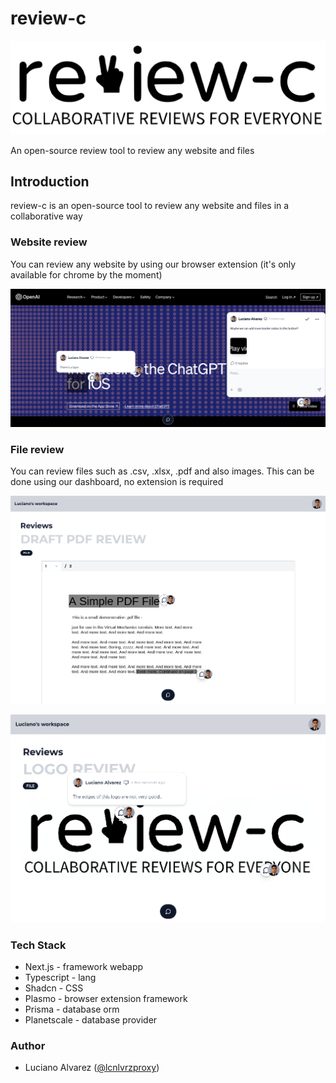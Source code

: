 # review-c

![Alt text](./static/review-c-white.png)

An open-source review tool to review any website and files

## Introduction

review-c is an open-source tool to review any website and files in a collaborative way

### Website review

You can review any website by using our browser extension (it's only available for chrome by the moment)

![Alt text](./static/extension-showcase.png)

### File review

You can review files such as .csv, .xlsx, .pdf and also images. This can be done using our dashboard, no extension is required

![Alt text](./static/review-c-file-review.png)

![Alt text](./static/review-c-file-image.png)

### Tech Stack

- Next.js - framework webapp
- Typescript - lang
- Shadcn - CSS
- Plasmo - browser extension framework
- Prisma - database orm
- Planetscale - database provider

### Author

- Luciano Alvarez ([@lcnlvrzproxy](https://twitter.com/lcnlvrzproxy))

